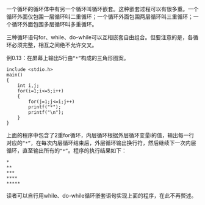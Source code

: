一个循环的循环体中有另一个循环叫循环嵌套。这种嵌套过程可以有很多重。一个循环外面仅包围一层循环叫二重循环；一个循环外面包围两层循环叫三重循环；一个循环外面包围多层循环叫多重循环。

三种循环语句for、while、do-while可以互相嵌套自由组合。但要注意的是，各循环必须完整，相互之间绝不允许交叉。

例0.13：在屏幕上输出5行由`“*”`构成的三角形图案。

```  
include <stdio.h>
main()
{
	int i,j;
	for(i=1;i<=5;i++)
	{
		for(j=1;j<=i;j++)
		printf("*");
		printf("\n");
	}
}
```

上面的程序中包含了2重for循环，内层循环根据外层循环变量i的值，输出每一行对应的`“*”`，在每次内层循环结束后，外层循环输出换行符，然后继续下一次内层循环，直至输出所有的`“*”`。程序的执行结果如下：

```  
*
**
***
****
*****
```
读者可以自行用while、do-while循环嵌套语句实现上面的程序，在此不再赘述。
